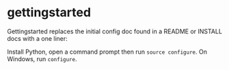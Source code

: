 # gettingstarted
Gettingstarted replaces the initial config doc found in a README or INSTALL docs with a one liner:

Install Python, open a command prompt then run `source configure`. On Windows, run `configure`.
